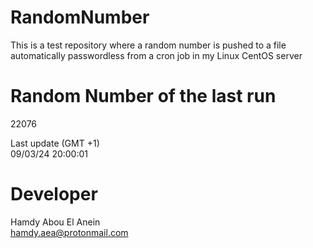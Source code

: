 # RandomNumber    
This is a test repository where a random number is pushed to a file automatically passwordless from a cron job in my Linux CentOS server    
# Random Number of the last run   
22076
      
Last update (GMT +1)    
09/03/24 20:00:01
# Developer    
Hamdy Abou El Anein   
hamdy.aea@protonmail.com
